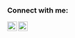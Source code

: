### Connect with me:

[<img align="left" alt="alsheuski | LinkedIn" width="22px" src="https://cdn.jsdelivr.net/npm/simple-icons@v3/icons/linkedin.svg" />][linkedin]
[<img align="left" alt="alex_alsheuski | Instagram" width="22px" src="https://cdn.jsdelivr.net/npm/simple-icons@v3/icons/instagram.svg" />][instagram]


[linkedin]: https://www.linkedin.com/in/alsheuski 
[instagram]: https://instagram.com/alex_alsheuski

